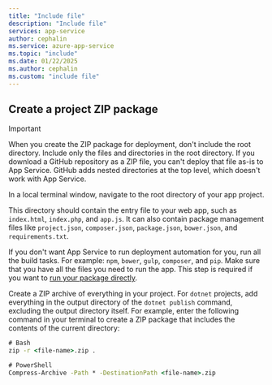 ```yaml
---
title: "Include file"
description: "Include file"
services: app-service
author: cephalin
ms.service: azure-app-service
ms.topic: "include"
ms.date: 01/22/2025
ms.author: cephalin
ms.custom: "include file"
---
```


## Create a project ZIP package

> [!IMPORTANT]
> When you create the ZIP package for deployment, don't include the root directory. Include only the files and directories in the root directory. If you download a GitHub repository as a ZIP file, you can't deploy that file as-is to App Service. GitHub adds nested directories at the top level, which doesn't work with App Service.
>

In a local terminal window, navigate to the root directory of your app project.

This directory should contain the entry file to your web app, such as `index.html`, `index.php`, and `app.js`. It can also contain package management files like `project.json`, `composer.json`, `package.json`, `bower.json`, and `requirements.txt`.

If you don't want App Service to run deployment automation for you, run all the build tasks. For example: `npm`, `bower`, `gulp`, `composer`, and `pip`. Make sure that you have all the files you need to run the app. This step is required if you want to [run your package directly](../articles/app-service/deploy-run-package.md).

Create a ZIP archive of everything in your project. For `dotnet` projects, add everything in the output directory of the `dotnet publish` command, excluding the output directory itself. For example, enter the following command in your terminal to create a ZIP package that includes the contents of the current directory:

```cmd
# Bash
zip -r <file-name>.zip .

# PowerShell
Compress-Archive -Path * -DestinationPath <file-name>.zip
```
